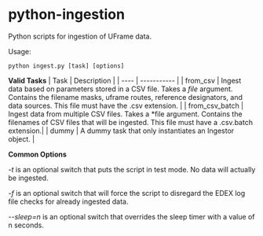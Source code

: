 # python-ingestion
Python scripts for ingestion of UFrame data.

Usage:

    python ingest.py [task] [options]

**Valid Tasks**
| Task | Description |
| ---- | ----------- |
| from_csv | Ingest data based on parameters stored in a CSV file. Takes a *file* argument. Contains the filename masks, uframe routes, reference designators, and data sources. This file must have the .csv extension. |
| from_csv_batch | Ingest data from multiple CSV files. Takes a *file argument. Contains the filenames of CSV files that will be ingested. This file must have a .csv.batch extension.|
| dummy | A dummy task that only instantiates an Ingestor object. |

**Common Options**

*-t* is an optional switch that puts the script in test mode. No data will actually be ingested.

*-f* is an optional switch that will force the script to disregard the EDEX log file checks for already ingested data.

*--sleep=n* is an optional switch that overrides the sleep timer with a value of n seconds.

